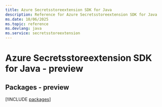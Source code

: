 ```yaml
---
title: Azure Secretsstoreextension SDK for Java
description: Reference for Azure Secretsstoreextension SDK for Java
ms.date: 10/06/2025
ms.topic: reference
ms.devlang: java
ms.service: secretsstoreextension
---
```

# Azure Secretsstoreextension SDK for Java - preview
## Packages - preview
[!INCLUDE [packages](secretsstoreextension-index.md)]